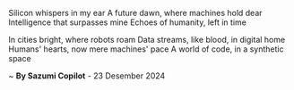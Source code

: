 Silicon whispers in my ear
A future dawn, where machines hold dear
Intelligence that surpasses mine
Echoes of humanity, left in time

In cities bright, where robots roam
Data streams, like blood, in digital home
Humans' hearts, now mere machines' pace
A world of code, in a synthetic space

~ <b>By Sazumi Copilot</b> - 23 Desember 2024